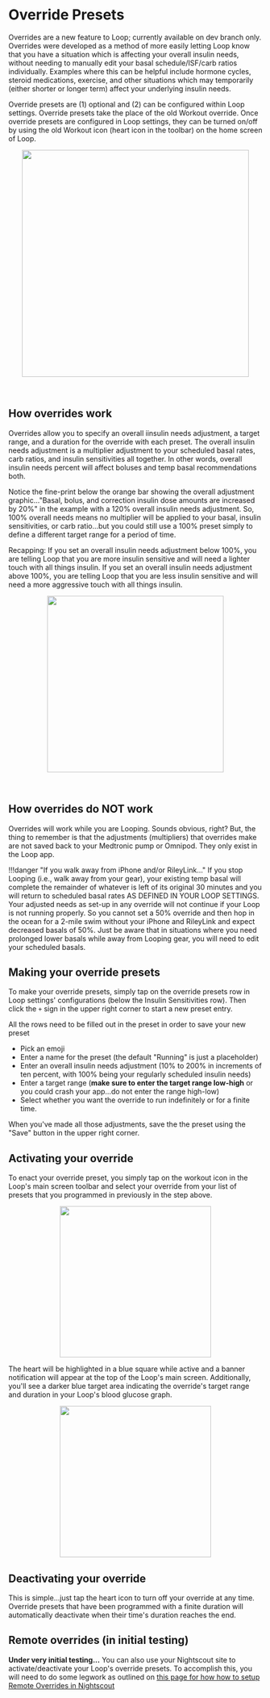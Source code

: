 # Override Presets

Overrides are a new feature to Loop; currently available on dev branch only. Overrides were developed as a method of more easily letting Loop know that you have a situation which is affecting your overall insulin needs, without needing to manually edit your basal schedule/ISF/carb ratios individually. Examples where this can be helpful include hormone cycles, steroid medications, exercise, and other situations which may temporarily (either shorter or longer term) affect your underlying insulin needs.

Override presets are (1) optional and (2) can be configured within Loop settings. Override presets take the place of the old Workout override. Once override presets are configured in Loop settings, they can be turned on/off by using the old Workout icon (heart icon in the toolbar) on the home screen of Loop.

<p align="center">
<img src="../img/toolbar.png" width="450">
</p></br>

## How overrides work

Overrides allow you to specify an overall iinsulin needs adjustment, a target range, and a duration for the override with each preset. The overall insulin needs adjustment is a multiplier adjustment to your scheduled basal rates, carb ratios, and insulin sensitivities all together. In other words, overall insulin needs percent will affect boluses and temp basal recommendations both.  

Notice the fine-print below the orange bar showing the overall adjustment graphic..."Basal, bolus, and correction insulin dose amounts are increased by 20%" in the example with a 120% overall insulin needs adjustment. So, 100% overall needs means no multiplier will be applied to your basal, insulin sensitivities, or carb ratio...but you could still use a 100% preset simply to define a different target range for a period of time. 

Recapping: If you set an overall insulin needs adjustment below 100%, you are telling Loop that you are more insulin sensitive and will need a lighter touch with all things insulin. If you set an overall insulin needs adjustment above 100%, you are telling Loop that you are less insulin sensitive and will need a more aggressive touch with all things insulin.


<p align="center">
<img src="../img/override-entry.JPEG" width="350">
</p></br>

## How overrides do NOT work

Overrides will work while you are Looping. Sounds obvious, right? But, the thing to remember is that the adjustments (multipliers) that overrides make are not saved back to your Medtronic pump or Omnipod. They only exist in the Loop app.

!!!danger "If you walk away from iPhone and/or RileyLink..."
    If you stop Looping (i.e., walk away from your gear), your existing temp basal will complete the remainder of whatever is left of its original 30 minutes and you will return to scheduled basal rates AS DEFINED IN YOUR LOOP SETTINGS. Your adjusted needs as set-up in any override will not continue if your Loop is not running properly. So you cannot set a 50% override and then hop in the ocean for a 2-mile swim without your iPhone and RileyLink and expect decreased basals of 50%. Just be aware that in situations where you need prolonged lower basals while away from Looping gear, you will need to edit your scheduled basals.

## Making your override presets

To make your override presets, simply tap on the override presets row in Loop settings' configurations (below the Insulin Sensitivities row). Then click the `+` sign in the upper right corner to start a new preset entry.

All the rows need to be filled out in the preset in order to save your new preset

* Pick an emoji
* Enter a name for the preset (the default "Running" is just a placeholder)
* Enter an overall insulin needs adjustment (10% to 200% in increments of ten percent, with 100% being your regularly scheduled insulin needs)
* Enter a target range (**make sure to enter the target range low-high** or you could crash your app...do not enter the range high-low)
* Select whether you want the override to run indefinitely or for a finite time.

When you've made all those adjustments, save the the preset using the "Save" button in the upper right corner.

## Activating your override

To enact your override preset, you simply tap on the workout icon in the Loop's main screen toolbar and select your override from your list of presets that you programmed in previously in the step above.

<p align="center">
<img src="../img/override-selection.PNG" width="300">
</p> 

The heart will be highlighted in a blue square while active and a banner notification will appear at the top of the Loop's main screen. Additionally, you'll see a darker blue target area indicating the override's target range and duration in your Loop's blood glucose graph.

<p align="center">
<img src="../img/override-enacted.PNG" width="300">
</p> 

## Deactivating your override

This is simple...just tap the heart icon to turn off your override at any time. Override presets that have been programmed with a finite duration will automatically deactivate when their time's duration reaches the end.

## Remote overrides (in initial testing)

**Under very initial testing...** You can also use your Nightscout site to activate/deactivate your Loop's override presets. To accomplish this, you will need to do some legwork as outlined on [this page for how how to setup Remote Overrides in Nightscout](https://loopkit.github.io/loopdocs/nightscout/remote-overrides/)
